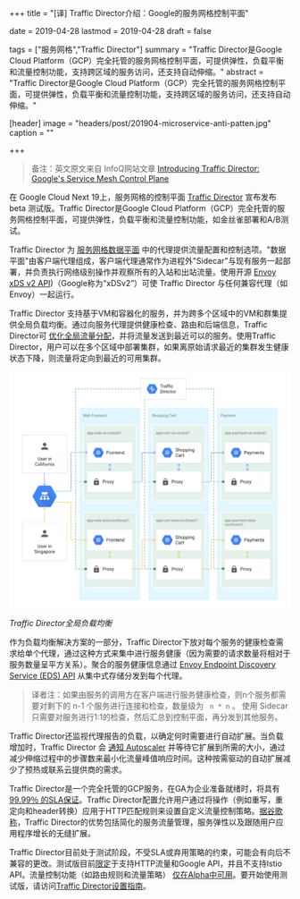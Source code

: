 +++
title = "[译] Traffic Director介绍：Google的服务网格控制平面"

date = 2019-04-28
lastmod = 2019-04-28
draft = false

tags = ["服务网格","Traffic Director"]
summary = "Traffic Director是Google Cloud Platform（GCP）完全托管的服务网格控制平面，可提供弹性，负载平衡和流量控制功能，支持跨区域的服务访问，还支持自动伸缩。"
abstract = "Traffic Director是Google Cloud Platform（GCP）完全托管的服务网格控制平面，可提供弹性，负载平衡和流量控制功能，支持跨区域的服务访问，还支持自动伸缩。"

[header]
image = "headers/post/201904-microservice-anti-patten.jpg"
caption = ""

+++

> 备注：英文原文来自 InfoQ网站文章 [Introducing Traffic Director: Google's Service Mesh Control Plane](https://www.infoq.com/news/2019/04/google-traffic-director)

在 Google Cloud Next 19上，服务网格的控制平面 [Traffic Director](https://cloud.google.com/traffic-director/) 宣布发布 beta 测试版。Traffic Director是Google Cloud Platform（GCP）完全托管的服务网格控制平面，可提供弹性，负载平衡和流量控制功能，如金丝雀部署和A/B测试。

Traffic Director 为 [服务网格数据平面](https://www.infoq.com/articles/vp-microservices-communication-governance-using-service-mesh) 中的代理提供流量配置和控制选项。"数据平面"由客户端代理组成，客户端代理通常作为进程外"Sidecar"与现有服务一起部署，并负责执行网络级别操作并观察所有的入站和出站流量。使用开源 [Envoy xDS v2 API](http://github.com/envoyproxy/envoy/blob/32e4d286668731594eb5c81ed664bd144d8d2d88/api/XDS_PROTOCOL.md))（Google称为“xDSv2”）可使 Traffic Director 与任何兼容代理（如Envoy）一起运行。

Traffic Director 支持基于VM和容器化的服务，并为跨多个区域中的VM和群集提供全局负载均衡。通过向服务代理提供健康检查、路由和后端信息，Traffic Director可 [优化全局流量分配](https://cloud.google.com/blog/products/networking/traffic-director-global-traffic-management-for-open-service-mesh)，并将流量发送到最近可以的服务。使用Traffic Director，用户可以在多个区域中部署集群，如果离原始请求最近的集群发生健康状态下降，则流量将定向到最近的可用集群。

![](images/td-global-lb.svg)

*Traffic Director全局负载均衡*

作为负载均衡解决方案的一部分，Traffic Director下放对每个服务的健康检查需求给单个代理，通过这种方式来集中进行服务健康（因为需要的请求数量将相对于服务数量呈平方关系）。聚合的服务健康信息通过  [Envoy Endpoint Discovery Service (EDS) API](http://www.envoyproxy.io/docs/envoy/latest/api-v2/api/v2/eds.proto#envoy-api-file-envoy-api-v2-eds-proto) 从集中式存储分发到每个代理。

> 译者注：如果由服务的调用方在客户端进行服务健康检查，则n个服务都需要对剩下的 n-1 个服务进行连接和检查，数量级为 ` n * n` 。 使用 Sidecar 只需要对服务进行1:1的检查，然后汇总到控制平面，再分发到其他服务。

Traffic Director还监视代理报告的负载，以确定何时需要进行自动扩展。当负载增加时，Traffic Director 会 [通知 Autoscaler](https://cloud.google.com/blog/products/networking/traffic-director-global-traffic-management-for-open-service-mesh) 并等待它扩展到所需的大小，通过减少伸缩过程中的步骤数来最小化流量峰值响应时间。这种按需驱动的自动扩展减少了预热或联系云提供商的需求。

Traffic Director是一个完全托管的GCP服务，在GA为企业准备就绪时，将具有 [99.99％ 的SLA保证](https://cloud.google.com/compute/sla)。Traffic Director配置允许用户通过将操作（例如重写，重定向和header转换）应用于HTTP匹配规则来设置自定义流量控制策略。[据谷歌称](https://cloud.google.com/traffic-director/docs/traffic-director-concepts)，Traffic Director的优势包括简化的服务流量管理，服务弹性以及跟随用户应用程序增长的无缝扩展。

Traffic Director目前处于测试阶段，不受SLA或弃用策略的约束，可能会有向后不兼容的更改。测试版目前[限定](https://cloud.google.com/traffic-director/docs/traffic-director-concepts)于支持HTTP流量和Google API，并且不支持Istio API。流量控制功能（如路由规则和流量策略）  [仅在Alpha中可用](https://services.google.com/fb/forms/trafficdirectoralphas/)。要开始使用测试版，请访问[Traffic Director设置指南](https://cloud.google.com/traffic-director/docs/setting-up-traffic-director)。